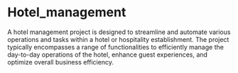 # Hotel_management
A hotel management project is designed to streamline and automate various operations and tasks within a hotel or hospitality establishment. The project typically encompasses a range of functionalities to efficiently manage the day-to-day operations of the hotel, enhance guest experiences, and optimize overall business efficiency.
